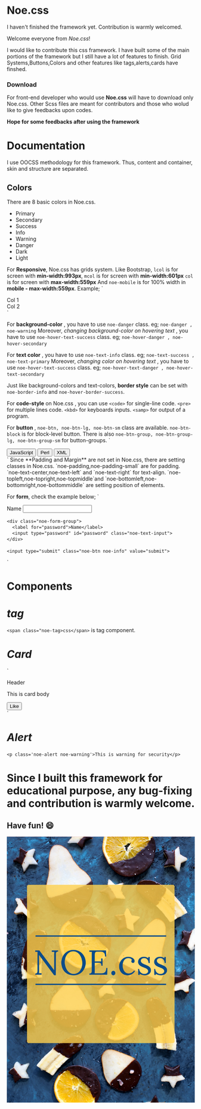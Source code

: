 # Noe.css
I haven't finished the framework yet. Contribution is warmly welcomed.

Welcome everyone from *Noe.css*!

I would like to contribute this css framework.
I have built some of the main portions of the framework but I still have a lot of features to finish.
Grid Systems,Buttons,Colors and other features like tags,alerts,cards have finshed.

### Download
For front-end developer who would use **Noe.css** will have to download only Noe.css.
Other Scss files are meant for contributors and those who wolud like to give feedbacks upon codes.

**Hope for some feedbacks after using the framework**

# Documentation

I use OOCSS methodology for this framework. Thus, content and container, skin and structure are separated.

## Colors

There are 8 basic colors in Noe.css.
* Primary
* Secondary
* Success
* Info
* Warning
* Danger
* Dark
* Light

For **Responsive**, Noe.css has grids system.
Like Bootstrap, `lcol` is for screen with **min-width:993px**,
                `mcol` is for screen with **min-width:601px**
                `col` is for screen with **max-width:559px**
And `noe-mobile` is for 100% width in **mobile - max-width:559px**.
Example;
`
  <div class='container'>
      <div class='row'>
        <div class='noe-mobile mcol6 lcol6'>Col 1</div>
        <div class='noe-mobile mcol6 lcol6'>Col 2</div>
      </div>
  </div>
`

For **background-color** , you have to use `noe-danger` class.
eg; `noe-danger , noe-warning`
Moreover, *changing background-color on hovering text* , you have to use `noe-hover-text-success` class.
eg; `noe-hover-danger , noe-hover-secondary`


For **text color** , you have to use `noe-text-info` class.
eg; `noe-text-success , noe-text-primary`
Moreover, *changing color on hovering text* , you have to use `noe-hover-text-success` class.
eg; `noe-hover-text-danger , noe-hover-text-secondary`

Just like background-colors and text-colors,
**border style** can be set with `noe-border-info` and `noe-hover-border-success`.

For **code-style** on Noe.css , you can use `<code>` for single-line code.
`<pre>` for multiple lines code. `<kbd>` for keyboards inputs.
`<samp>` for output of a program.

For **button** , `noe-btn, noe-btn-lg, noe-btn-sm` class are available.
`noe-btn-block` is for block-level button.
There is also `noe-btn-group, noe-btn-group-lg, noe-btn-group-sm` for button-groups.
`
<div class='noe-btn-group noe-info'>
  <button class='noe-btn'>JavaScript</button>
  <button class='noe-btn'>Perl</button>
  <button class='noe-btn'>XML</button>
</div>
`
Since **Padding and Margin** are not set in Noe.css, there are setting classes in Noe.css.
`noe-padding,noe-padding-small` are for padding.
`noe-text-center,noe-text-left` and `noe-text-right` for text-align.
`noe-topleft,noe-topright,noe-topmiddle`and `noe-bottomleft,noe-bottomright,noe-bottommiddle` 
are setting position of elements.

For **form**, check the example below;
`<form>
    <div class="noe-form-group">
      <label for="name">Name</label>
      <input type="text" id="name" class="noe-text-input">
    </div>
    
    <div class="noe-form-group">
      <label for="password">Name</label>
      <input type="password" id="password" class="noe-text-input">
    </div>
    
    <input type="submit" class="noe-btn noe-info" value="submit">
</form>`

# **Components**

# *tag*

`<span class="noe-tag>css</span>` is tag component.

# *Card*

`<div class='noe-card noe-success'>
  <div class='noe-card-header'>Header</div>
  <div class='moe-card-body'>
      <p>This is card body</p>
      <button class='noe-btn noe-primary'>Like</button>
  </div>
</div>`

# *Alert*

`<p class='noe-alert noe-warning'>This is warning for security</p>`

# Since I built this framework for educational purpose, any bug-fixing and contribution is warmly welcome.
## Have fun! :smile:


![Noe.css logo](https://github.com/MinSiThu/Noe.css/blob/NoeCSS/Noe%20logo.jpg)
